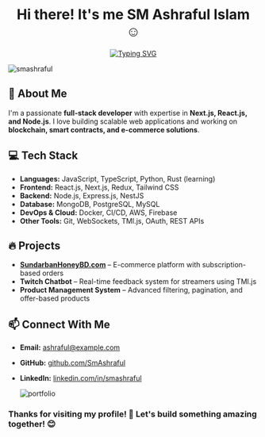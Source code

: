 <h1 align="center"><b>Hi there! It's me SM Ashraful Islam </b> ☺️</h1>

<p align="center">
  <a href="https://git.io/typing-svg"><img src="https://readme-typing-svg.demolab.com?font=Headland+One&weight=500&pause=1000&color=FF6500&center=false&width=435&lines=Hi+there+%E2%98%BA%EF%B8%8F!+It's+me+Sm+Ashraful;%F0%9F%9A%80+Tech+Innovator%2C+Team+Leader.;%F0%9F%9A%80Problem+Solver.;%F0%9F%94%A5+Turning+challenges+into+solutions%2C;+One+line+of+code+at+a+time.;%F0%9F%92%A1+Building+software%2C+leading+teams%2C;And+shaping+the+future.;%E2%9A%A1+Code%2C+Lead%2C+Inspire+%E2%80%93+Repeat.;%F0%9F%8E%AF+From+ideas+to+execution%2C;+I+make+things+happen." alt="Typing SVG" /></a>
</p>

<p align="left"> <img src="https://komarev.com/ghpvc/?username=SmAshraful&label=Profile%20views&color=FF6500&style=flat" alt="smashraful" /> </p>

## 🚀 About Me
I'm a passionate **full-stack developer** with expertise in **Next.js, React.js, and Node.js**. I love building scalable web applications and working on **blockchain, smart contracts, and e-commerce solutions**.

## 💻 Tech Stack
- **Languages:** JavaScript, TypeScript, Python, Rust (learning)
- **Frontend:** React.js, Next.js, Redux, Tailwind CSS
- **Backend:** Node.js, Express.js, NestJS
- **Database:** MongoDB, PostgreSQL, MySQL
- **DevOps & Cloud:** Docker, CI/CD, AWS, Firebase
- **Other Tools:** Git, WebSockets, TMI.js, OAuth, REST APIs

## 🔥 Projects
- **[SundarbanHoneyBD.com](https://sundarbanhoneybd.com/)** – E-commerce platform with subscription-based orders
- **Twitch Chatbot** – Real-time feedback system for streamers using TMI.js
- **Product Management System** – Advanced filtering, pagination, and offer-based products

## 📫 Connect With Me
- **Email:** ashraful@example.com
- **GitHub:** [github.com/SmAshraful](https://github.com/SmAshraful)
- **LinkedIn:** [linkedin.com/in/smashraful](https://linkedin.com/in/smashraful)

  ![portfolio](https://github.com/user-attachments/assets/b7e4f1f0-fe5a-4756-b51f-c41ca7b3c3e6)

### Thanks for visiting my profile! 🚀 Let's build something amazing together! 😊
